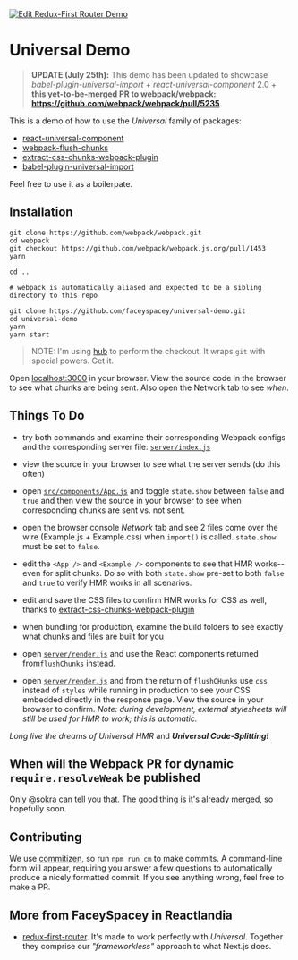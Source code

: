 <a href="https://gitter.im/Reactlandia/Lobby" target="_blank">
  <img alt="Edit Redux-First Router Demo" src="http://cdn.reactlandia.com/chat-badge-reactlandia.png">
</a>

# Universal Demo
> **UPDATE (July 25th):** This demo has been updated to showcase *babel-plugin-universal-import* + *react-universal-component* 2.0 + **this yet-to-be-merged PR to webpack/webpack: https://github.com/webpack/webpack/pull/5235**. 

This is a demo of how to use the *Universal* family of packages:

- [react-universal-component](https://github.com/faceyspacey/react-universal-component) 
- [webpack-flush-chunks](https://github.com/faceyspacey/webpack-flush-chunks)
- [extract-css-chunks-webpack-plugin](https://github.com/faceyspacey/extract-css-chunks-webpack-plugin)
- [babel-plugin-universal-import](https://github.com/faceyspacey/babel-plugin-universal-import) 

Feel free to use it as a boilerpate.

## Installation

```
git clone https://github.com/webpack/webpack.git
cd webpack
git checkout https://github.com/webpack/webpack.js.org/pull/1453
yarn

cd ..

# webpack is automatically aliased and expected to be a sibling directory to this repo

git clone https://github.com/faceyspacey/universal-demo.git
cd universal-demo
yarn
yarn start
```
> NOTE: I'm using [hub](https://hub.github.com) to perform the checkout. It wraps `git` with special powers. Get it.


Open [localhost:3000](http://localhost:3000) in your browser. View the source code in the browser to see what chunks are being sent. Also open the Network tab to see *when*.


## Things To Do

- try both commands and examine their corresponding Webpack configs and the corresponding server file: [`server/index.js`](./server/index.js)
- view the source in your browser to see what the server sends (do this often)
- open [`src/components/App.js`](./src/components/App.js) and toggle `state.show` between `false` and `true` and
then view the source in your browser to see when corresponding chunks are sent vs. not sent.
- open the browser console *Network* tab and see 2 files come over the wire (Example.js + Example.css) when `import()` is called. `state.show` must be set to `false`.
- edit the `<App />` and `<Example />` components to see that HMR works--even for split chunks. Do so with both `state.show` pre-set to both
`false` and `true` to verify HMR works in all scenarios.
- edit and save the CSS files to confirm HMR works for CSS as well, thanks to [extract-css-chunks-webpack-plugin](https://github.com/faceyspacey/extract-css-chunks-webpack-plugin)

- when bundling for production, examine the build folders to see exactly what chunks and files are built for you 
- open [`server/render.js`](./server/render.js) and use the React components returned from`flushChunks` instead.
- open [`server/render.js`](./server/render.js) and from the return of `flushCHunks` use `css` instead of `styles` while running in production to see your CSS embedded directly in the response page. View the source in your browser to confirm. *Note: during development, external stylesheets will still be used for HMR to work; this is automatic.*


*Long live the dreams of Universal HMR* and ***Universal Code-Splitting!***


## When will the Webpack PR for dynamic `require.resolveWeak` be published

Only @sokra can tell you that. The good thing is it's already merged, so hopefully soon.

## Contributing
We use [commitizen](https://github.com/commitizen/cz-cli), so run `npm run cm` to make commits. A command-line form will appear, requiring you answer a few questions to automatically produce a nicely formatted commit. If you see anything wrong, feel free to make a PR.

## More from FaceySpacey in Reactlandia
- [redux-first-router](https://github.com/faceyspacey/redux-first-router). It's made to work perfectly with *Universal*. Together they comprise our *"frameworkless"* approach to what Next.js does.
